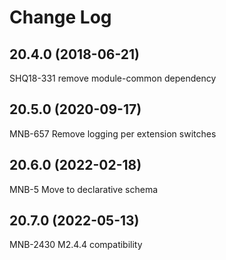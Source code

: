 # Change Log
## 20.4.0 (2018-06-21)
SHQ18-331 remove module-common dependency


## 20.5.0 (2020-09-17)
MNB-657 Remove logging per extension switches


## 20.6.0 (2022-02-18)
MNB-5 Move to declarative schema


## 20.7.0 (2022-05-13)
MNB-2430 M2.4.4 compatibility



